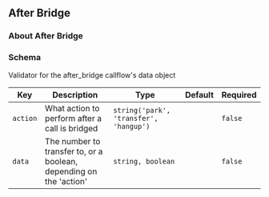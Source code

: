 ## After Bridge

### About After Bridge

### Schema

Validator for the after_bridge callflow's data object

Key | Description | Type | Default | Required
--- | ----------- | ---- | ------- | --------
`action` | What action to perform after a call is bridged | `string('park', 'transfer', 'hangup')` |   | `false`
`data` | The number to transfer to, or a boolean, depending on the 'action' | `string, boolean` |   | `false`
